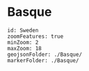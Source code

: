 # Basque

```leaflet
id: Sweden
zoomFeatures: true 
minZoom: 2 
maxZoom: 18
geojsonFolder: ./Basque/
markerFolder: ./Basque/
```

